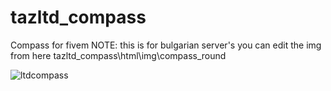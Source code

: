 # tazltd_compass
Compass for fivem 
NOTE: this is for bulgarian server's you can edit the img from here 
tazltd_compass\html\img\compass_round

![ltdcompass](https://github.com/TazLTD/tazltd_compass/assets/89445989/b306ceea-c3fc-4bfa-8d18-33532a4fa848)
